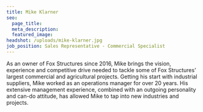 ```yaml
---
title: Mike Klarner
seo:
  page_title:
  meta_description:
  featured_image:
headshot: /uploads/mike-klarner.jpg
job_position: Sales Representative - Commercial Specialist
---
```


As an owner of Fox Structures since 2016, Mike brings the vision, experience and competitive drive needed to tackle some of Fox Structures’ largest commercial and agricultural projects. Getting his start with industrial suppliers, Mike worked as an operations manager for over 20 years. His extensive management experience, combined with an outgoing personality and can-do attitude, has allowed Mike to tap into new industries and projects.